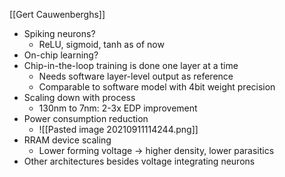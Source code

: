 [[Gert Cauwenberghs]]

- Spiking neurons?
	- ReLU, sigmoid, tanh as of now
- On-chip learning?
- Chip-in-the-loop training is done one layer at a time
	- Needs software layer-level output as reference
	- Comparable to software model with 4bit weight precision
- Scaling down with process
	- 130nm to 7nm: 2-3x EDP improvement
- Power consumption reduction
	- ![[Pasted image 20210911114244.png]]
- RRAM device scaling
	- Lower forming voltage -> higher density, lower parasitics
- Other architectures besides voltage integrating neurons